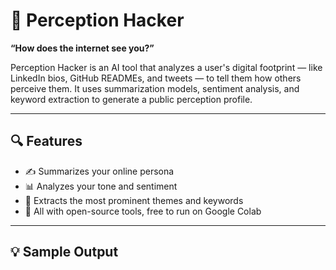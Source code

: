 # 🧠 Perception Hacker

**“How does the internet see you?”**

Perception Hacker is an AI tool that analyzes a user's digital footprint — like LinkedIn bios, GitHub READMEs, and tweets — to tell them how others perceive them. It uses summarization models, sentiment analysis, and keyword extraction to generate a public perception profile.

---

## 🔍 Features

- ✍️ Summarizes your online persona
- 📊 Analyzes your tone and sentiment
- 🔑 Extracts the most prominent themes and keywords
- 📎 All with open-source tools, free to run on Google Colab

---

## 💡 Sample Output

